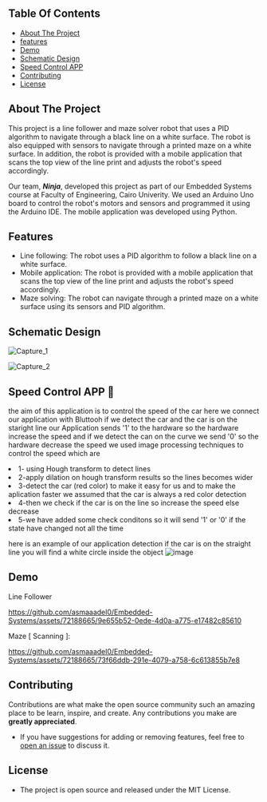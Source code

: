 <br/>

## Table Of Contents

- [About The Project](#about-the-project)
- [features](#features)
- [Demo](#demo)
- [Schematic Design](#schematic-design)
- [Speed Control APP](#app)
- [Contributing](#contributing)
- [License](#license)

## About The Project

This project is a line follower and maze solver robot that uses a PID algorithm to navigate through a black line on a white surface. The robot is also equipped with sensors to navigate through a printed maze on a white surface. In addition, the robot is provided with a mobile application that scans the top view of the line print and adjusts the robot's speed accordingly.

Our team, <em><b>Ninja</b></em>, developed this project as part of our Embedded Systems course at Faculty of Engineering, Cairo Univerity. We used an Arduino Uno board to control the robot's motors and sensors and programmed it using the Arduino IDE. The mobile application was developed using Python.


## Features
* Line following: The robot uses a PID algorithm to follow a black line on a white surface.
* Mobile application: The robot is provided with a mobile application that scans the top view of the line print and adjusts the robot's speed accordingly.
* Maze solving: The robot can navigate through a printed maze on a white surface using its sensors and PID algorithm.


## Schematic Design

![Capture_1](https://github.com/asmaaadel0/Embedded-Systems/assets/72188665/2f360ebb-bc28-4bf0-bc78-fafabb2a6169)

![Capture_2](https://github.com/asmaaadel0/Embedded-Systems/assets/72188665/28abc2cb-436d-40e3-a2f1-be9c89de0733)


## Speed Control APP 🚗
<p>the aim of this application is to control the speed of the car
here we connect our application with Bluttooh if we detect the car and the car is on the staright line our Application sends '1'
to the hardware so the hardware increase the speed and if we detect the can on the curve we send '0' so the hardware decrease the speed
we used image processing techniques to control the speed which are </p>

<li>1- using Hough transform to detect lines</li> 
<li>2-apply dilation on hough transform results so the lines becomes wider </li>
<li>3-detect the car (red color) to make it easy for us and to make the aplication faster we assumed that the car is always a red color detection</li>
<li>4-then we check if the car is on the line so increase the speed else decrease </li>
<li>5-we have added some check conditons so it will send '1' or '0' if the state have changed not all the time</li>

here is an example of our application detection 
if the car is on the straight line you will find a white circle inside the object 
![image](https://github.com/asmaaadel0/Embedded-Systems/assets/88630231/0c52c4a3-3ab3-465a-b15e-13fa484d8fc9)


## Demo

Line Follower 



https://github.com/asmaaadel0/Embedded-Systems/assets/72188665/9e655b52-0ede-4d0a-a775-e17482c85610



Maze [ Scanning ]: 



https://github.com/asmaaadel0/Embedded-Systems/assets/72188665/73f66ddb-291e-4079-a758-6c613855b7e8


## Contributing

Contributions are what make the open source community such an amazing place to be learn, inspire, and create. Any contributions you make are **greatly appreciated**.
- If you have suggestions for adding or removing features, feel free to [open an issue](https://github.com/asmaaadel0/Embedded-Systems/issues/new) to discuss it.


 ## License
- The project is open source and released under the MIT License.
